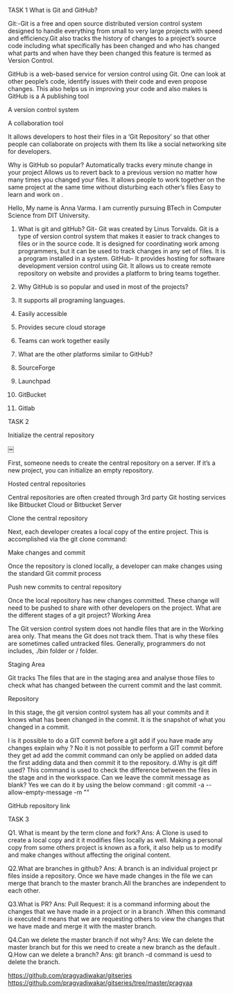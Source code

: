 TASK 1
What is Git and GitHub?

Git:-Git is a free and open source distributed version control system designed to handle everything from small to very large projects with speed and efficiency.Git also tracks the history of changes to a project’s source code including what specifically has been changed and who has changed what parts and when have they been changed this feature is termed as Version Control.

GitHub is a web-based service for version control using Git. One can look at other people’s code, identify issues with their code and even propose changes. This also helps us in improving your code and also makes is
GitHub is a
A publishing tool

A version control system

A collaboration tool

It allows developers to host their files in a ‘Git Repository’ so that other people can collaborate on projects with them Its like a social networking site for developers.

Why is GitHub so popular?
Automatically tracks every minute change in your project
Allows us to revert back to a previous version no matter how many times you changed your files.
It allows people to work together on the same project at the same time without disturbing each other’s files
Easy to learn and work on .



Hello, My name is Anna Varma. I am currently pursuing BTech in Computer Science from DIT University.

1. What is git and gitHub?
Git- Git was created by Linus Torvalds. Git is a type of version control system that makes it easier to track changes to files or in the source code.
It is designed for coordinating work among programmers, but it can be used to track changes in any set of files. It is a program installed in a system.
GitHub- It provides hosting for software development version control using Git. It allows us to create remote repository on website and provides a platform to bring teams together.

2. Why GitHub is so popular and used in most of the projects?
1. It supports all programing languages.
2. Easily accessible
3. Provides secure cloud storage
4. Teams can work together easily

3. What are the other platforms similar to GitHub?
1. SourceForge
2. Launchpad
3. GitBucket
4. Gitlab

TASK 2

Initialize the central repository

￼

First, someone needs to create the central repository on a server. If it’s a new project, you can initialize an empty repository.

Hosted central repositories

Central repositories are often created through 3rd party Git hosting services like Bitbucket Cloud or Bitbucket Server

Clone the central repository

Next, each developer creates a local copy of the entire project. This is accomplished via the git clone command:

Make changes and commit

Once the repository is cloned locally, a developer can make changes using the standard Git commit process

Push new commits to central repository

Once the local repository has new changes committed. These change will need to be pushed to share with other developers on the project.
What are the different stages of a git project?
Working Area

The Git version control system does not handle files that are in the Working area only. That means the Git does not track them. That is why these files are sometimes called untracked files.
Generally, programmers do not includes, ./bin folder or / folder.

Staging Area

Git tracks The files that are in the staging area and analyse those files to check what has changed between the current commit and the last commit.

Repository

In this stage, the git version control system has all your commits and it knows what has been changed in the commit. It is the snapshot of what you changed in a commit.

I is it possible to do a GIT commit before a git add if you have made any changes explain why ?
No it is not possible to perform a GIT commit before they get ad add the commit command can only be applied on added data the first adding data and then commit it to the repository.
d.Why is git diff used?
This command is used to check the difference between the files in the stage and in the workspace.
  Can we leave the commit message as blank?
Yes we can do it by using the below command :
git commit -a --allow-empty-message -m ""

GitHub repository link

TASK 3

Q1. What is meant by the term clone and fork?
Ans: A Clone is used to create a local copy and it it modifies files locally as well.
Making a personal copy from some others project is known as a fork, it also help us to modify and make changes without affecting the original content.

Q2.What are branches in github?
Ans: A branch is an individual project pr files inside a repository. Once we have made changes in the file we can merge that branch to the master branch.All the branches are independent to each other.

Q3.What is PR?
Ans: Pull Request: it is a command informing  about the changes that we have made in a project or in a branch .When this command is executed it means that we are requesting others to view the changes that we have made and merge it with the master branch.

Q4.Can we delete the master branch if not why?
Ans: We can delete the master branch but for this we need to create a new branch as the default .
Q.How can we delete a branch?
Ans: git branch -d command is uesd to delete the branch.

https://github.com/pragyadiwakar/gitseries
https://github.com/pragyadiwakar/gitseries/tree/master/pragyaa

